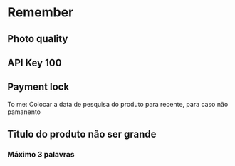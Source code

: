 # Remember

## Photo quality

## API Key 100

## Payment lock
To me: Colocar a data de pesquisa do produto para recente, para caso não pamanento

## Titulo do produto não ser grande
### Máximo 3 palavras